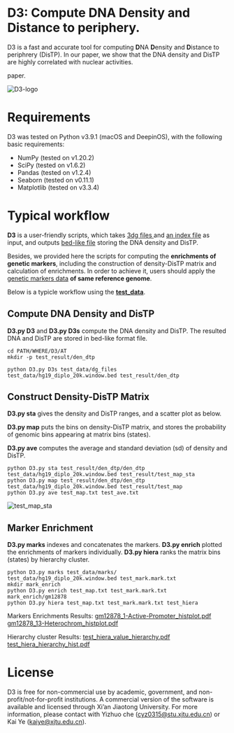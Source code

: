 # D3: Compute DNA Density and Distance to periphery.
D3 is a fast and accurate tool for computing **D**NA **D**ensity and **D**istance to periphrery (DisTP). In our paper, we show that the DNA density and DisTP are highly correlated with nuclear activities. 

paper.

![D3-logo](https://user-images.githubusercontent.com/37327473/133361303-b0526de0-b8d8-429a-a61d-260cd74e2111.png)

# Requirements
D3 was tested on Python v3.9.1 (macOS and DeepinOS), with the following basic requirements:

 * NumPy (tested on v1.20.2)
 * SciPy (tested on v1.6.2)
 * Pandas (tested on v1.2.4)
 * Seaborn (tested on v0.11.1)
 * Matplotlib (tested on v3.3.4)
 
# Typical workflow
**D3** is a user-friendly scripts, which takes [3dg files ](https://github.com/xjtu-omics/D3/wiki/File-Format#3dg-file) and [an index file](https://github.com/xjtu-omics/D3/wiki/File-Format#index-file) as input, and outputs [bed-like file](https://github.com/xjtu-omics/D3/wiki/File-Format#den_dtptxt) storing the DNA density and DisTP. 

Besides, we provided here the scripts for computing the **enrichments of genetic markers**, including the construction of density-DisTP matrix and calculation of enrichments. In order to achieve it, users should apply the [genetic markers data](https://github.com/xjtu-omics/D3/wiki/File-Format#genetic-marker-file) **of same reference genome**.

Below is a typicle workflow using the [**test_data**](https://github.com/xjtu-omics/D3/tree/main/test_data).
## Compute DNA Density and DisTP
**D3.py D3** and **D3.py D3s** compute the DNA density and DisTP. The resulted DNA and DisTP are stored in bed-like format file.
  ```
  cd PATH/WHERE/D3/AT
  mkdir -p test_result/den_dtp
  
  python D3.py D3s test_data/dg_files test_data/hg19_diplo_20k.window.bed test_result/den_dtp
  ```
## Construct Density-DisTP Matrix
**D3.py sta** gives the density and DisTP ranges, and a scatter plot as below.

**D3.py map** puts the bins on density-DisTP matrix, and stores the probability of genomic bins appearing at matrix bins (states).

**D3.py ave** computes the average and standard deviation (sd) of density and DisTP.
  ```
  python D3.py sta test_result/den_dtp/den_dtp test_data/hg19_diplo_20k.window.bed test_result/test_map_sta
  python D3.py map test_result/den_dtp/den_dtp test_data/hg19_diplo_20k.window.bed test_result/test_map
  python D3.py ave test_map.txt test_ave.txt
  ```
 ![test_map_sta](https://user-images.githubusercontent.com/37327473/133371032-8a9061b8-c91f-4b9b-a143-a850fcafa32f.png)

## Marker Enrichment
**D3.py marks** indexes and concatenates the markers.
**D3.py enrich** plotted the enrichments of markers individually.
**D3.py hiera** ranks the matrix bins (states) by hierarchy cluster.
```
python D3.py marks test_data/marks/ test_data/hg19_diplo_20k.window.bed test_mark.mark.txt
mkdir mark_enrich
python D3.py enrich test_map.txt test_mark.mark.txt mark_enrich/gm12878
python D3.py hiera test_map.txt test_mark.mark.txt test_hiera
```
Markers Enrichments Results:
[gm12878_1-Active-Promoter_histplot.pdf](https://github.com/cyz0315/D3/files/7166776/gm12878_1-Active-Promoter_histplot.pdf)
[gm12878_13-Heterochrom_histplot.pdf](https://github.com/cyz0315/D3/files/7166777/gm12878_13-Heterochrom_histplot.pdf)

Hierarchy cluster Results:
[test_hiera_value_hierarchy.pdf](https://github.com/cyz0315/D3/files/7166779/test_hiera_value_hierarchy.pdf)
[test_hiera_hierarchy_hist.pdf](https://github.com/cyz0315/D3/files/7166780/test_hiera_hierarchy_hist.pdf)


# License
D3 is free for non-commercial use by academic, government, and non-profit/not-for-profit institutions. A commercial version of the software is available and licensed through Xi’an Jiaotong University. For more information, please contact with Yizhuo che (cyz0315@stu.xjtu.edu.cn) or Kai Ye (kaiye@xjtu.edu.cn).
